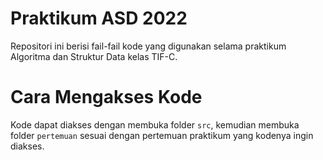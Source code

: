 # Praktikum ASD 2022

Repositori ini berisi fail-fail kode yang digunakan selama praktikum Algoritma dan Struktur Data kelas TIF-C.

# Cara Mengakses Kode

Kode dapat diakses dengan membuka folder `src`, kemudian membuka folder `pertemuan` sesuai dengan pertemuan praktikum yang kodenya ingin diakses.